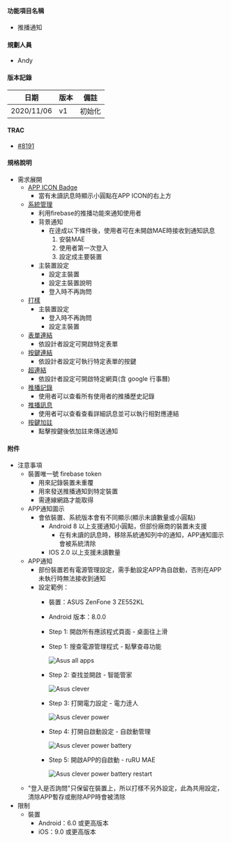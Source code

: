 #### <div id="notification">功能項目名稱</div>
  * 推播通知

#### <div id="user">規劃人員</div>
  * Andy

#### <div id="version">版本記錄</div>
  |日期|版本|備註|
  |---|---|---|
  |2020/11/06|v1|初始化|

#### <div id="trac">TRAC</div>
  * [#8191](http://trac.uneec.com/trac/neco/ticket/8191)

#### <div id="specification">規格說明</div>
  * 需求展開
    * [APP ICON Badge](notification_icon.md)
      * 當有未讀訊息時顯示小圓點在APP ICON的右上方
    * [系統管理](notification_system.md)
      * 利用firebase的推播功能來通知使用者
      * 背景通知
        * 在逹成以下條件後，使用者可在未開啟MAE時接收到通知訊息
          1. 安裝MAE
          2. 使用者第一次登入
          3. 設定成主要裝置
      * 主裝置設定
        * 設定主裝置
        * 設定主裝置說明
        * 登入時不再詢問
    * [打樣](notification_prototyping.md)
      * 主裝置設定
        * 登入時不再詢問
        * 設定主裝置
    * [表單連結](notification_formlink.md)
      * 依設計者設定可開啟特定表單
    * [按鍵連結](notification_buttonlink.md)
      * 依設計者設定可執行特定表單的按鍵
    * [超連結](notification_hyperlink.md)
      * 依設計者設定可開啟特定網頁(含 google 行事曆)
    * [推播記錄](notification_record.md)
      * 使用者可以查看所有使用者的推播歷史記錄
    * [推播訊息](notification_message.md)
      * 使用者可以查看查看詳細訊息並可以執行相對應連結
    * [按鍵加註](notification_buttonlink.md)
      * 點擊按鍵後依加註來傳送通知

#### <div id="attachment">附件</div>
  * 注意事項
    * 裝置唯一號 firebase token
      * 用來記錄裝置未重覆
      * 用來發送推播通知到特定裝置
      * 需連線網路才能取得
    <!--* 裝置唯一號 IMEI
      * 用來記錄裝置未重覆
      * 只有能安插ＳＩＭ卡的裝置才有
      * WIFI版處理方式
        * IOS 使用 identifier，APP移除後會被再安裝會取到不同的唯一碼，因此會視為不同裝置
        * Android 使用 mar address，必需要取得網路授權且必需要連接wifi後才能取得 -->
    * APP通知圖示
      * 會依裝置、系統版本會有不同顯示(顯示未讀數量或小圓點)
        * Android 8 以上支援通知小圓點，但部份廠商的裝置未支援
          * 在有未讀的訊息時，移除系統通知列中的通知，APP通知圖示會被系統清除
        * IOS 2.0 以上支援未讀數量
    * APP通知
      * 部份裝置若有電源管理設定，需手動設定APP為自啟動，否則在APP未執行時無法接收到通知
      * 設定範例：
        * 裝置：ASUS ZenFone 3 ZE552KL
        * Android 版本：8.0.0
        * <p id="asus_all">Step 1: 開啟所有應該程式頁面 - 桌面往上滑</p>
        * <p id="asus_all_apps">Step 1: 搜查電源管理程式 - 點擊查尋功能</p>
        
          ![Asus all apps](./image/asus_all_apps.jpg)
        * <p id="asus_clever">Step 2: 查找並開啟 - 智能管家</p>
        
          ![Asus clever](./image/asus_searching_app.jpg)
        * <p id="asus_clever_power">Step 3: 打開電力設定 - 電力逹人</p>
        
          ![Asus clever power](./image/asus_clever_power.jpg)
        * <p id="asus_clever_power_battery">Step 4: 打開自啟動設定 - 自啟動管理</p>

          ![Asus clever power battery](./image/asus_clever_power_battery.jpg)
        * <p id="asus_clever_power_battery_restart">Step 5: 開啟APP的自啟動 - ruRU MAE</p>

          ![Asus clever power battery restart](./image/asus_clever_power_battery_restart.jpg)
    * "登入是否詢問"只保留在裝置上，所以打樣不另外設定，此為共用設定，清除APP暫存或刪除APP時會被清除
  * 限制
    * 裝置
      * Android：6.0 或更高版本
      * iOS：9.0 或更高版本
<!--  * 大小 * 所有資訊合計不可超過4k bytes -->
